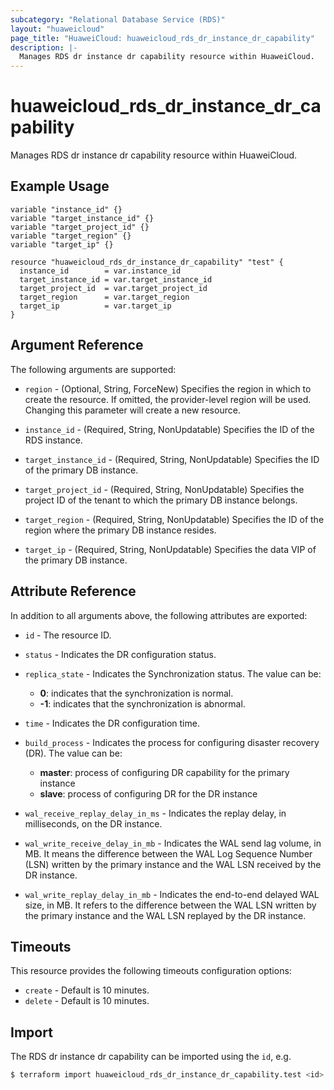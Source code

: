 ```yaml
---
subcategory: "Relational Database Service (RDS)"
layout: "huaweicloud"
page_title: "HuaweiCloud: huaweicloud_rds_dr_instance_dr_capability"
description: |-
  Manages RDS dr instance dr capability resource within HuaweiCloud.
---
```


# huaweicloud_rds_dr_instance_dr_capability

Manages RDS dr instance dr capability resource within HuaweiCloud.

## Example Usage

```hcl
variable "instance_id" {}
variable "target_instance_id" {}
variable "target_project_id" {}
variable "target_region" {}
variable "target_ip" {}

resource "huaweicloud_rds_dr_instance_dr_capability" "test" {
  instance_id        = var.instance_id
  target_instance_id = var.target_instance_id
  target_project_id  = var.target_project_id
  target_region      = var.target_region
  target_ip          = var.target_ip
}
```

## Argument Reference

The following arguments are supported:

* `region` - (Optional, String, ForceNew) Specifies the region in which to create the resource.
  If omitted, the provider-level region will be used. Changing this parameter will create a new resource.

* `instance_id` - (Required, String, NonUpdatable) Specifies the ID of the RDS instance.

* `target_instance_id` - (Required, String, NonUpdatable) Specifies the ID of the primary DB instance.

* `target_project_id` - (Required, String, NonUpdatable) Specifies the project ID of the tenant to which the primary DB
  instance belongs.

* `target_region` - (Required, String, NonUpdatable) Specifies the ID of the region where the primary DB instance resides.

* `target_ip` - (Required, String, NonUpdatable) Specifies the data VIP of the primary DB instance.

## Attribute Reference

In addition to all arguments above, the following attributes are exported:

* `id` - The resource ID.

* `status` - Indicates the DR configuration status.
* `replica_state` - Indicates the Synchronization status. The value can be:
  + **0**: indicates that the synchronization is normal.
  + **-1**: indicates that the synchronization is abnormal.

* `time` - Indicates the DR configuration time.

* `build_process` - Indicates the process for configuring disaster recovery (DR). The value can be:
  + **master**: process of configuring DR capability for the primary instance
  + **slave**: process of configuring DR for the DR instance

* `wal_receive_replay_delay_in_ms` - Indicates the replay delay, in milliseconds, on the DR instance.

* `wal_write_receive_delay_in_mb` - Indicates the WAL send lag volume, in MB. It means the difference between the WAL Log
  Sequence Number (LSN) written by the primary instance and the WAL LSN received by the DR instance.

* `wal_write_replay_delay_in_mb` - Indicates the end-to-end delayed WAL size, in MB. It refers to the difference between
  the WAL LSN written by the primary instance and the WAL LSN replayed by the DR instance.

## Timeouts

This resource provides the following timeouts configuration options:

* `create` - Default is 10 minutes.
* `delete` - Default is 10 minutes.

## Import

The RDS dr instance dr capability can be imported using the `id`, e.g.

```bash
$ terraform import huaweicloud_rds_dr_instance_dr_capability.test <id>
```
